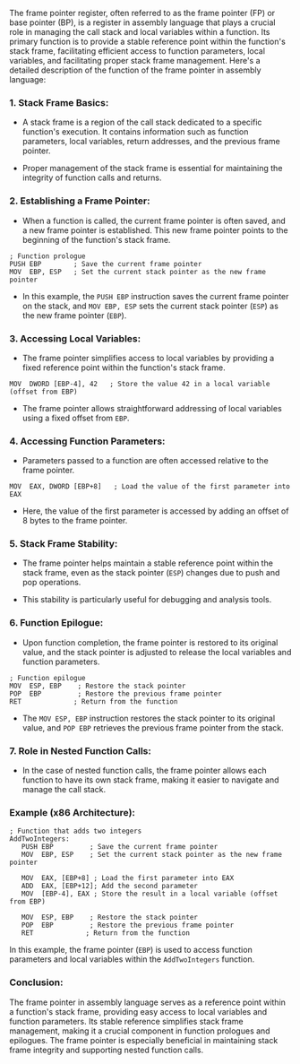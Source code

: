 The frame pointer register, often referred to as the frame pointer (FP) or base pointer (BP), is a register in assembly language that plays a crucial role in managing the call stack and local variables within a function. Its primary function is to provide a stable reference point within the function's stack frame, facilitating efficient access to function parameters, local variables, and facilitating proper stack frame management. Here's a detailed description of the function of the frame pointer in assembly language:

### 1. **Stack Frame Basics:**

   - A stack frame is a region of the call stack dedicated to a specific function's execution. It contains information such as function parameters, local variables, return addresses, and the previous frame pointer.

   - Proper management of the stack frame is essential for maintaining the integrity of function calls and returns.

### 2. **Establishing a Frame Pointer:**

   - When a function is called, the current frame pointer is often saved, and a new frame pointer is established. This new frame pointer points to the beginning of the function's stack frame.

   ```assembly
   ; Function prologue
   PUSH EBP        ; Save the current frame pointer
   MOV  EBP, ESP   ; Set the current stack pointer as the new frame pointer
   ```

   - In this example, the `PUSH EBP` instruction saves the current frame pointer on the stack, and `MOV EBP, ESP` sets the current stack pointer (`ESP`) as the new frame pointer (`EBP`).

### 3. **Accessing Local Variables:**

   - The frame pointer simplifies access to local variables by providing a fixed reference point within the function's stack frame.

   ```assembly
   MOV  DWORD [EBP-4], 42   ; Store the value 42 in a local variable (offset from EBP)
   ```

   - The frame pointer allows straightforward addressing of local variables using a fixed offset from `EBP`.

### 4. **Accessing Function Parameters:**

   - Parameters passed to a function are often accessed relative to the frame pointer.

   ```assembly
   MOV  EAX, DWORD [EBP+8]   ; Load the value of the first parameter into EAX
   ```

   - Here, the value of the first parameter is accessed by adding an offset of 8 bytes to the frame pointer.

### 5. **Stack Frame Stability:**

   - The frame pointer helps maintain a stable reference point within the stack frame, even as the stack pointer (`ESP`) changes due to push and pop operations.

   - This stability is particularly useful for debugging and analysis tools.

### 6. **Function Epilogue:**

   - Upon function completion, the frame pointer is restored to its original value, and the stack pointer is adjusted to release the local variables and function parameters.

   ```assembly
   ; Function epilogue
   MOV  ESP, EBP    ; Restore the stack pointer
   POP  EBP         ; Restore the previous frame pointer
   RET             ; Return from the function
   ```

   - The `MOV ESP, EBP` instruction restores the stack pointer to its original value, and `POP EBP` retrieves the previous frame pointer from the stack.

### 7. **Role in Nested Function Calls:**

   - In the case of nested function calls, the frame pointer allows each function to have its own stack frame, making it easier to navigate and manage the call stack.

### **Example (x86 Architecture):**

```assembly
; Function that adds two integers
AddTwoIntegers:
   PUSH EBP         ; Save the current frame pointer
   MOV  EBP, ESP    ; Set the current stack pointer as the new frame pointer

   MOV  EAX, [EBP+8] ; Load the first parameter into EAX
   ADD  EAX, [EBP+12]; Add the second parameter
   MOV  [EBP-4], EAX ; Store the result in a local variable (offset from EBP)

   MOV  ESP, EBP    ; Restore the stack pointer
   POP  EBP         ; Restore the previous frame pointer
   RET             ; Return from the function
```

In this example, the frame pointer (`EBP`) is used to access function parameters and local variables within the `AddTwoIntegers` function.

### **Conclusion:**

The frame pointer in assembly language serves as a reference point within a function's stack frame, providing easy access to local variables and function parameters. Its stable reference simplifies stack frame management, making it a crucial component in function prologues and epilogues. The frame pointer is especially beneficial in maintaining stack frame integrity and supporting nested function calls.
